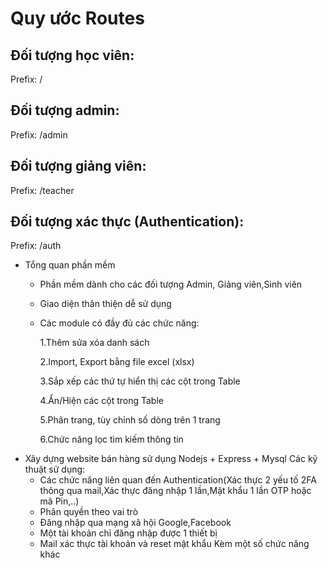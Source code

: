 # Quy ước Routes

## Đối tượng học viên:

Prefix: /

## Đối tượng admin:

Prefix: /admin

## Đối tượng giảng viên:

Prefix: /teacher

## Đối tượng xác thực (Authentication):

Prefix: /auth
- Tổng quan phần mềm
  + Phần mềm dành cho các đối tượng Admin, Giảng viên,Sinh viên
  + Giao diện thân thiện dễ sử dụng
  + Các module có đầy đủ các chức năng:
    
    1.Thêm sửa xóa danh sách
    
    2.Import, Export bằng file excel (xlsx)
    
    3.Sắp xếp các thứ tự hiển thị các cột trong Table
    
    4.Ẩn/Hiện các cột trong Table
    
    5.Phân trang, tùy chỉnh số dòng trên 1 trang
    
    6.Chức năng lọc tìm kiếm thông tin 
- Xây dựng website bán hàng sử dụng Nodejs + Express + Mysql Các kỹ thuật sử dụng:
  + Các chức năng liên quan đến Authentication(Xác thực 2 yếu tố 2FA thông qua mail,Xác thực đăng nhập 1 lần,Mật khẩu 1 lần OTP hoặc mã Pin,..)
  + Phân quyền theo vai trò 
  + Đăng nhập qua mạng xã hội Google,Facebook
  + Một tài khoản chỉ đăng nhập được 1 thiết bị
  + Mail xác thực tài khoản và reset mật khẩu Kèm một số chức năng khác
